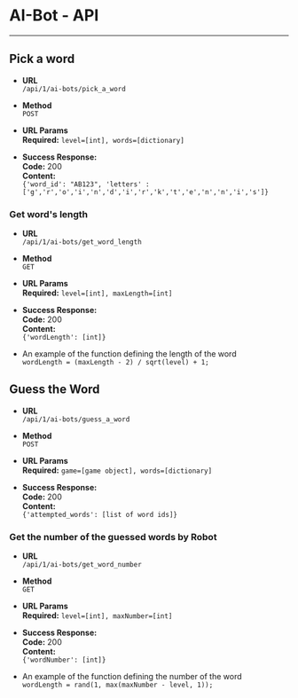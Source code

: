 # AI-Bot - API

***

## Pick a word

* **URL**
   <br>`/api/1/ai-bots/pick_a_word`

* **Method**
   <br>`POST`

* **URL Params**
   <br>**Required:** `level=[int], words=[dictionary]`

* **Success Response:**
    <br> **Code:** 200
    <br> **Content:**
      <br> `{'word_id': "AB123", 'letters' : ['g','r','o','i','n','d','i','r','k','t','e','n','n','i','s']}`

### Get word's length

* **URL**
   <br>`/api/1/ai-bots/get_word_length`

* **Method**
   <br>`GET`

* **URL Params**
   <br>**Required:** `level=[int], maxLength=[int]`

* **Success Response:**
    <br> **Code:** 200
    <br> **Content:**
      <br> `{'wordLength': [int]}`

* An example of the function defining the length of the word
   <br> `wordLength = (maxLength - 2) / sqrt(level) + 1;`

## Guess the Word

* **URL**
   <br>`/api/1/ai-bots/guess_a_word`

* **Method**
   <br>`POST`

* **URL Params**
   <br>**Required:** `game=[game object], words=[dictionary]`

* **Success Response:**
    <br> **Code:** 200
    <br> **Content:**
      <br> `{'attempted_words': [list of word ids]}`

### Get the number of the guessed words by Robot

* **URL**
   <br>`/api/1/ai-bots/get_word_number`

* **Method**
   <br>`GET`

* **URL Params**
   <br>**Required:** `level=[int], maxNumber=[int]`

* **Success Response:**
    <br> **Code:** 200
    <br> **Content:**
      <br> `{'wordNumber': [int]}`

* An example of the function defining the number of the word
   <br> `wordLength = rand(1, max(maxNumber - level, 1));`
